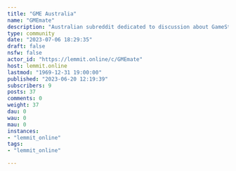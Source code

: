 ```yaml
---
title: "GME Australia" 
name: "GMEmate"
description: "Australian subreddit dedicated to discussion about GameStop stock and the market in general. Nothing on GMEmate is to be considered financial advice."
type: community
date: "2023-07-06 18:29:35"
draft: false
nsfw: false
actor_id: "https://lemmit.online/c/GMEmate"
host: lemmit.online
lastmod: "1969-12-31 19:00:00"
published: "2023-06-20 12:19:39"
subscribers: 9
posts: 37
comments: 0
weight: 37
dau: 0
wau: 0
mau: 0
instances:
- "lemmit_online"
tags: 
- "lemmit_online"

---
```

